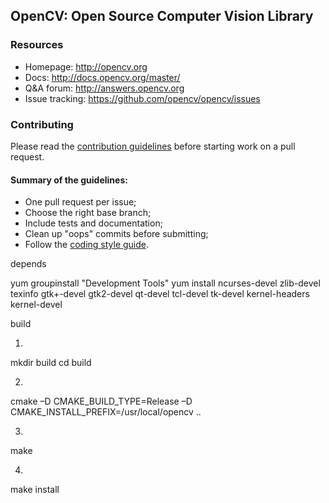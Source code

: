 ## OpenCV: Open Source Computer Vision Library

### Resources

* Homepage: <http://opencv.org>
* Docs: <http://docs.opencv.org/master/>
* Q&A forum: <http://answers.opencv.org>
* Issue tracking: <https://github.com/opencv/opencv/issues>

### Contributing

Please read the [contribution guidelines](https://github.com/opencv/opencv/wiki/How_to_contribute) before starting work on a pull request.

#### Summary of the guidelines:

* One pull request per issue;
* Choose the right base branch;
* Include tests and documentation;
* Clean up "oops" commits before submitting;
* Follow the [coding style guide](https://github.com/opencv/opencv/wiki/Coding_Style_Guide).


depends

yum groupinstall "Development Tools"
yum install ncurses-devel zlib-devel texinfo gtk+-devel gtk2-devel qt-devel tcl-devel tk-devel kernel-headers kernel-devel

build

1.
mkdir build
cd build

2.
cmake –D CMAKE_BUILD_TYPE=Release –D CMAKE_INSTALL_PREFIX=/usr/local/opencv ..

3.
make

4.
make install
